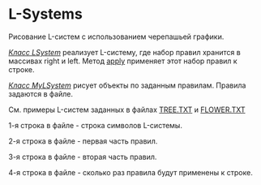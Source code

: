 # L-Systems

Рисование L-систем с использованием черепашьей графики.

[*Класс LSystem*](https://github.com/cheshire-salmon/L-Systems/blob/main/src/LSystem.java)
реализует L-систему, где набор правил хранится в массивах right и left.
Метод [apply](https://github.com/cheshire-salmon/L-Systems/blob/main/src/LSystem.java#L51) применяет этот набор правил к строке.

[*Класс MyLSystem*](https://github.com/cheshire-salmon/L-Systems/blob/main/src/MyLSystem.java)
рисует объекты по заданным правилам. Правила задаются в файле.

См. примеры L-систем заданных в файлах [TREE.TXT](https://github.com/cheshire-salmon/L-Systems/blob/main/TREE.TXT) и [FLOWER.TXT](https://github.com/cheshire-salmon/L-Systems/blob/main/FLOWER.TXT)

1-я строка в файле - строка символов L-системы.

2-я строка в файле - первая часть правил.

3-я строка в файле - вторая часть правил.

4-я строка в файле - сколько раз правила будут применены к строке.
